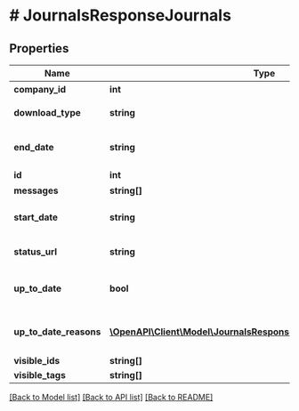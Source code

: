 # # JournalsResponseJournals

## Properties

Name | Type | Description | Notes
------------ | ------------- | ------------- | -------------
**company_id** | **int** | 事業所ID |
**download_type** | **string** | ダウンロード形式 | [optional]
**end_date** | **string** | 取得終了日 (yyyy-mm-dd) | [optional]
**id** | **int** | 受け付けID |
**messages** | **string[]** |  | [optional]
**start_date** | **string** | 取得開始日 (yyyy-mm-dd) | [optional]
**status_url** | **string** | ステータス確認用URL | [optional]
**up_to_date** | **bool** | 集計結果が最新かどうか | [optional]
**up_to_date_reasons** | [**\OpenAPI\Client\Model\JournalsResponseJournalsUpToDateReasons[]**](JournalsResponseJournalsUpToDateReasons.md) | 集計が最新でない場合の要因情報 | [optional]
**visible_ids** | **string[]** |  | [optional]
**visible_tags** | **string[]** |  | [optional]

[[Back to Model list]](../../README.md#models) [[Back to API list]](../../README.md#endpoints) [[Back to README]](../../README.md)
